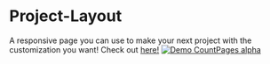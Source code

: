 # Project-Layout
A responsive page you can use to make your next project with the customization you want!
Check out [here!](https://yahyanaq.github.io/Project-Layout/)
[![Demo CountPages alpha](https://share.gifyoutube.com/KzB6Gb.gif)](https://www.youtube.com/watch?v=ek1j272iAmc)

